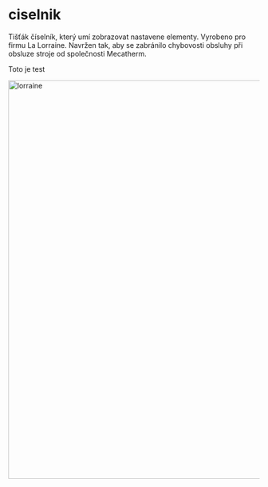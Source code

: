 # ciselnik
Tišťák číselník, který umí zobrazovat nastavene elementy. Vyrobeno pro firmu La Lorraine. Navržen tak, aby se zabránilo chybovosti obsluhy při obsluze stroje od společnosti Mecatherm.

Toto je test

<img width="800" alt="lorraine" src="https://github.com/user-attachments/assets/7a2f0d94-3a7d-43fc-8613-9afe07a6a172" />
